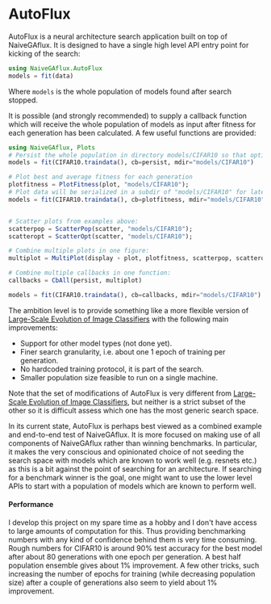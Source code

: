 # AutoFlux

AutoFlux is a neural architecture search application built on top of NaiveGAflux. It is designed to have a single high level API entry point for kicking of the search:

```julia
using NaiveGAflux.AutoFlux
models = fit(data)
```
Where `models` is the whole population of models found after search stopped.

It is possible (and strongly recommended) to supply a callback function which will receive the whole population of models as input after fitness for each generation has been calculated. A few useful functions are provided:

```julia
using NaiveGAflux, Plots
# Persist the whole population in directory models/CIFAR10 so that optimization can be resumed if aborted:
models = fit(CIFAR10.traindata(), cb=persist, mdir="models/CIFAR10")

# Plot best and average fitness for each generation
plotfitness = PlotFitness(plot, "models/CIFAR10");
# Plot data will be serialized in a subdir of "models/CIFAR10" for later postprocessing and for resuming optimization.
models = fit(CIFAR10.traindata(), cb=plotfitness, mdir="models/CIFAR10")


# Scatter plots from examples above:
scatterpop = ScatterPop(scatter, "models/CIFAR10");
scatteropt = ScatterOpt(scatter, "models/CIFAR10");

# Combine multiple plots in one figure:
multiplot = MultiPlot(display ∘ plot, plotfitness, scatterpop, scatteropt)

# Combine multiple callbacks in one function:
callbacks = CbAll(persist, multiplot)

models = fit(CIFAR10.traindata(), cb=callbacks, mdir="models/CIFAR10")
```  

The ambition level is to provide something like a more flexible version of [Large-Scale Evolution of Image Classifiers](https://arxiv.org/abs/1703.01041) with the following main improvements:

* Support for other model types (not done yet).
* Finer search granularity, i.e. about one 1 epoch of training per generation.
* No hardcoded training protocol, it is part of the search.
* Smaller population size feasible to run on a single machine.

Note that the set of modifications of AutoFlux is very different from [Large-Scale Evolution of Image Classifiers](https://arxiv.org/abs/1703.01041), but neither is a strict subset of the other so it is difficult assess which one has the most generic search space. 

In its current state, AutoFlux is perhaps best viewed as a combined example and end-to-end test of NaiveGAflux. 
It is more focused on making use of all components of NaiveGAflux rather than winning benchmarks. In particular,
it makes the very conscious and opinionated choice of not seeding the search space with models which are known
to work well (e.g. resnets etc.) as this is a bit against the point of searching for an architecture. If searching
for a benchmark winner is the goal, one might want to use the lower level APIs to start with a population of 
models which are known to perform well.

#### Performance

I develop this project on my spare time as a hobby and I don't have access to large amounts of computation for 
this. Thus providing benchmarking numbers with any kind of confidence behind them is very time consuming. Rough 
numbers for CIFAR10 is around 90% test accuracy for the best model after about 80 generations with one epoch per
generation. A best half population ensemble gives about 1% improvement. A few other tricks, such increasing the 
number of epochs for training (while decreasing population size) after a couple of generations also seem to 
yield about 1% improvement.